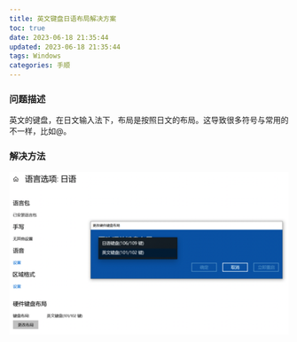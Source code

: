 ```yaml
---
title: 英文键盘日语布局解决方案
toc: true
date: 2023-06-18 21:35:44
updated: 2023-06-18 21:35:44
tags: Windows
categories: 手顺
--- 
```


### 问题描述

英文的键盘，在日文输入法下，布局是按照日文的布局。这导致很多符号与常用的不一样，比如@。

### 解决方法

![](images/英文键盘日语布局解决方案/2023-06-18-21-37-15.png)